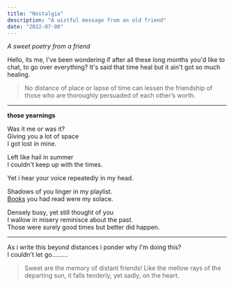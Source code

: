 ```yaml
---
title: "Nostalgia"
description: "A wistful message from an old friend"
date: "2022-07-08"
---
```


*A sweet  poetry from a friend*

Hello, its me, I've been wondering if after all these long months you'd like to chat, to go over everything? It's said that time heal but it ain't got so much healing. 

>No distance of place or lapse of time can lessen the friendship of those who are thoroughly persuaded of each other’s worth.
---

**those yearnings**

Was it me or was it? <br>
Giving you a lot of space<br>I got lost in mine. 

Left like hail in summer<br>
I couldn't keep up with the times.

Yet i hear your voice repeatedly in my head.

Shadows of you linger in my playlist. <br>
[Books](/books) you had read were my solace.

Densely busy, yet still thought of you<br>
I wallow in misery reminisce about the past.<br>
Those were surely good times but better did happen.

---

As i write this beyond  distances i ponder why I'm doing this?<br>
I couldn't let go......... 


>Sweet are the memory of distant friends! Like the mellow rays of the departing sun, it falls tenderly, yet sadly, on the heart.

